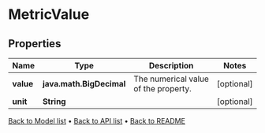 

# MetricValue


## Properties

| Name | Type | Description | Notes |
|------------ | ------------- | ------------- | -------------|
|**value** | **java.math.BigDecimal** | The numerical value of the property. |  [optional] |
|**unit** | **String** |  |  [optional] |



[Back to Model list](../README.md#documentation-for-models) &#8226; [Back to API list](../README.md#documentation-for-api-endpoints) &#8226; [Back to README](../README.md)


